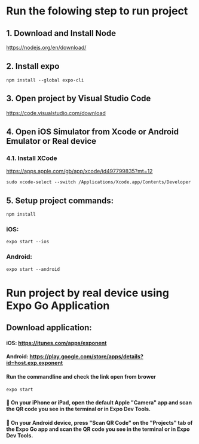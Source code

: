 # Run the folowing step to run project

## 1. Download and Install Node

https://nodejs.org/en/download/

## 2. Install expo
```
npm install --global expo-cli
```

## 3. Open project by Visual Studio Code

https://code.visualstudio.com/download

## 4. Open iOS Simulator from Xcode or Android Emulator or Real device
### 4.1. Install XCode

https://apps.apple.com/gb/app/xcode/id497799835?mt=12

```
sudo xcode-select --switch /Applications/Xcode.app/Contents/Developer
```

## 5. Setup project commands:
```
npm install
```

### iOS:
```
expo start --ios
```

### Android:
```
expo start --android
```

# Run project by real device using Expo Go Application
## Download application:
#### iOS: https://itunes.com/apps/exponent
#### Android: https://play.google.com/store/apps/details?id=host.exp.exponent
#### Run the commandline and check the link open from brower
```
expo start
```
#### 🍎 On your iPhone or iPad, open the default Apple "Camera" app and scan the QR code you see in the terminal or in Expo Dev Tools.
#### 🤖 On your Android device, press "Scan QR Code" on the "Projects" tab of the Expo Go app and scan the QR code you see in the terminal or in Expo Dev Tools.
